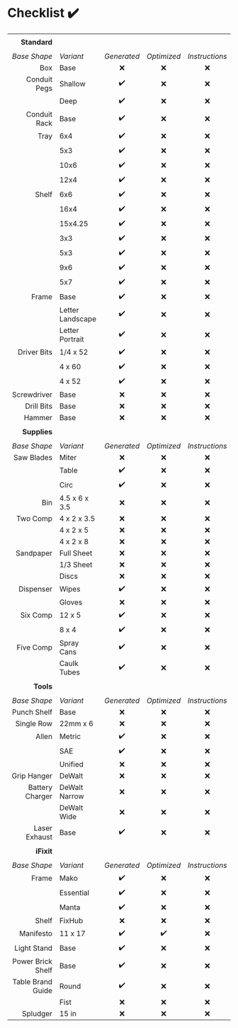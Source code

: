 # Checklist :heavy_check_mark:
||||||
| --: | :-- | :-: | :-: | :-: |
||||||
|**Standard** |||||
||||||
| *Base Shape* | *Variant* | *Generated* | *Optimized* | *Instructions* |
| Box          | Base             | :x: | :x: | :x: |
| Conduit Pegs | Shallow          | :heavy_check_mark: | :x: | :x: |
|              | Deep             | :heavy_check_mark: | :x: | :x: |
| Conduit Rack | Base             | :heavy_check_mark: | :x: | :x: |
| Tray         | 6x4              | :heavy_check_mark: | :x: | :x: |
|              | 5x3              | :heavy_check_mark: | :x: | :x: |
|              | 10x6             | :heavy_check_mark: | :x: | :x: |
|              | 12x4             | :heavy_check_mark: | :x: | :x: |
| Shelf        | 6x6              | :heavy_check_mark: | :x: | :x: |
|              | 16x4             | :heavy_check_mark: | :x: | :x: |
|              | 15x4.25          | :heavy_check_mark: | :x: | :x: |
|              | 3x3              | :heavy_check_mark: | :x: | :x: |
|              | 5x3              | :heavy_check_mark: | :x: | :x: |
|              | 9x6              | :heavy_check_mark: | :x: | :x: |
|              | 5x7              | :heavy_check_mark: | :x: | :x: |
| Frame        | Base             | :heavy_check_mark: | :x: | :x: |
|              | Letter Landscape | :heavy_check_mark: | :x: | :x: |
|              | Letter Portrait  | :heavy_check_mark: | :x: | :x: |
| Driver Bits  | 1/4 x 52         | :heavy_check_mark: | :x: | :x: |
|              | 4 x 60           | :heavy_check_mark: | :x: | :x: |
|              | 4 x 52           | :heavy_check_mark: | :x: | :x: |
| Screwdriver  | Base             | :x: | :x: | :x: |
| Drill Bits   | Base             | :x: | :x: | :x: |
| Hammer       | Base             | :x: | :x: | :x: |
||||||
|**Supplies** |||||
||||||
| *Base Shape* | *Variant* | *Generated* | *Optimized* | *Instructions* |
| Saw Blades   | Miter            | :x: | :x: | :x: |
|              | Table            | :heavy_check_mark: | :x: | :x: |
|              | Circ             | :heavy_check_mark: | :x: | :x: |
| Bin          | 4.5 x 6 x 3.5    | :x: | :x: | :x: |
| Two Comp     | 4 x 2 x 3.5      | :x: | :x: | :x: |
|              | 4 x 2 x 5        | :x: | :x: | :x: |
|              | 4 x 2 x 8        | :x: | :x: | :x: |
| Sandpaper    | Full Sheet       | :x: | :x: | :x: |
|              | 1/3 Sheet        | :x: | :x: | :x: |
|              | Discs            | :x: | :x: | :x: |
| Dispenser    | Wipes            | :heavy_check_mark: | :x: | :x: |
|              | Gloves           | :x: | :x: | :x: |
| Six Comp     | 12 x 5           | :heavy_check_mark: | :x: | :x: |
|              | 8 x 4            | :heavy_check_mark: | :x: | :x: |
| Five Comp    | Spray Cans       | :heavy_check_mark: | :x: | :x: |
|              | Caulk Tubes      | :heavy_check_mark: | :x: | :x: |
||||||
|**Tools** |||||
||||||
| *Base Shape* | *Variant* | *Generated* | *Optimized* | *Instructions* |
| Punch Shelf  | Base             | :x: | :x: | :x: |
| Single Row   | 22mm x 6         | :x: | :x: | :x: |
| Allen        | Metric           | :heavy_check_mark: | :x: | :x: |
|              | SAE              | :heavy_check_mark: | :x: | :x: |
|              | Unified          | :x: | :x: | :x: |
| Grip Hanger  | DeWalt           | :x: | :x: | :x: |
| Battery Charger | DeWalt Narrow | :x: | :x: | :x: |
|              | DeWalt Wide      | :x: | :x: | :x: |
| Laser Exhaust | Base            | :heavy_check_mark: | :x: | :x: |
||||||
|**iFixit** |||||
||||||
| *Base Shape* | *Variant* | *Generated* | *Optimized* | *Instructions* |
| Frame        | Mako             | :heavy_check_mark: | :x: | :x: |
|              | Essential        | :heavy_check_mark: | :x: | :x: |
|              | Manta            | :heavy_check_mark: | :x: | :x: |
| Shelf        | FixHub           | :x: | :x: | :x: |
| Manifesto    | 11 x 17          | :heavy_check_mark: | :heavy_check_mark: | :x: |
| Light Stand  | Base             | :heavy_check_mark: | :x: | :x: |
| Power Brick Shelf | Base        | :heavy_check_mark: | :x: | :x: |
| Table Brand Guide | Round       | :heavy_check_mark: | :x: | :x: |
|              | Fist             | :x: | :x: | :x: |
| Spludger     | 15 in            | :x: | :x: | :x: |